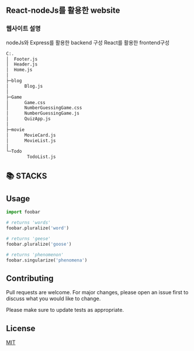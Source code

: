 ## React-nodeJs를 활용한 website



### 웹사이트 설명 

nodeJs와 Express를 활용한 backend 구성
React를 활용한 frontend구성

```bash
C:.
│  Footer.js
│  Header.js
│  Home.js
│
├─blog
│      Blog.js
│
├─Game
│      Game.css
│      NumberGuessingGame.css
│      NumberGuessingGame.js
│      QuizApp.js
│
├─movie
│      MovieCard.js
│      MovieList.js
│
└─Todo
        TodoList.js
```
## 📚 STACKS

## Usage

```python
import foobar

# returns 'words'
foobar.pluralize('word')

# returns 'geese'
foobar.pluralize('goose')

# returns 'phenomenon'
foobar.singularize('phenomena')
```

## Contributing

Pull requests are welcome. For major changes, please open an issue first
to discuss what you would like to change.

Please make sure to update tests as appropriate.

## License

[MIT](https://choosealicense.com/licenses/mit/)
